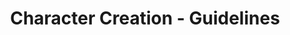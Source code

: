 ---
title: Character Creation - Guidelines
description: Sources, options, and conventions when making a character for ARC DnD.
---